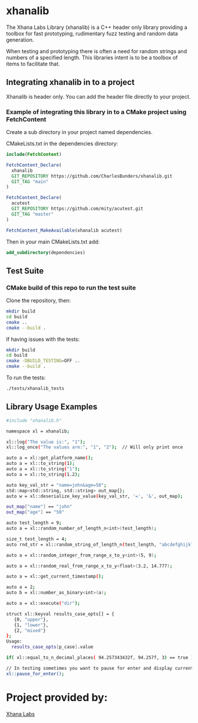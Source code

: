 # xhanalib
The Xhana Labs Library (xhanalib) is a C++ header only library providing a toolbox for fast prototyping, rudimentary fuzz testing and random data generation.

When testing and prototyping there is often a need for random strings and numbers of a specified length. This libraries intent is to be a toolbox of items to facilitate that.

## Integrating xhanalib in to a project

Xhanalib is header only. You can add the header file directly to your project.

### Example of integrating this library in to a CMake project using FetchContent

Create a sub directory in your project named dependencies.

CMakeLists.txt in the dependencies directory:
```cmake
include(FetchContent)

FetchContent_Declare(
  xhanalib
  GIT_REPOSITORY https://github.com/CharlesBunders/xhanalib.git
  GIT_TAG "main"
)

FetchContent_Declare(
  acutest
  GIT_REPOSITORY https://github.com/mity/acutest.git
  GIT_TAG "master"
)

FetchContent_MakeAvailable(xhanalib acutest)
```
Then in your main CMakeLists.txt add:
```cmake
add_subdirectory(dependencies)
```
## Test Suite

### CMake build of this repo to run the test suite
Clone the repository, then:
```bash
mkdir build
cd build
cmake ..
cmake --build .
```

If having issues with the tests:
```bash
mkdir build
cd build
cmake -DBUILD_TESTING=OFF .. 
cmake --build .
```

To run the tests:
```bash
./tests/xhanalib_tests
```
## Library Usage Examples
```bash
#include "xhanalib.h"

namespace xl = xhanalib;

xl::log("The value is:", "1");
xl::log_once("The values are:", "1", "2");  // Will only print once

auto a = xl::get_platform_name();
auto a = xl::to_string(1);
auto a = xl::to_string("1");
auto a = xl::to_string(1.2);

auto key_val_str = "name=john&age=50";
std::map<std::string, std::string> out_map{};
auto w = xl::deserialize_key_value(key_val_str, '=', '&', out_map);

out_map["name"] == "john"
out_map["age"] == "50"

auto test_length = 9;
auto a = xl::random_number_of_length_n<int>(test_length);

size_t test_length = 4;
auto rnd_str = xl::random_string_of_length_n(test_length, "abcdefghijklmnop");

auto a = xl::random_integer_from_range_x_to_y<int>(5, 9);

auto a = xl::random_real_from_range_x_to_y<float>(3.2, 14.777);

auto a = xl::get_current_timestamp();

auto a = 2;
auto b = xl::number_as_binary<int>(a);

auto a = xl::execute("dir");

struct xl::keyval results_case_opts[] = {
   {0, "upper"},
   {1, "lower"},
   {2, "mixed"}
};
Usage:
  results_case_opts[p_case].value

if( xl::equal_to_n_decimal_places( 94.257343432f, 94.257f, 3) == true )

// In testing sometimes you want to pause for enter and display current values 
xl::pause_for_enter();
```

# Project provided by:

[Xhana Labs](https://www.xhanalabs.com) 
